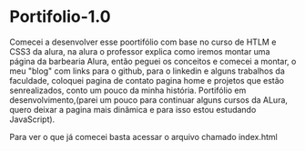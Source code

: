 # Portifolio-1.0

Comecei a desenvolver esse poortifólio com base no curso de HTLM e CSS3 da alura, na alura o professor 
explica como iremos montar uma página da barbearia Alura, então peguei os conceitos e comecei a montar,
o meu "blog" com links para o github, para o linkedin e alguns trabalhos da faculdade, coloquei pagina de contato
pagina home e projetos que estão senrealizados, conto um pouco da minha história.
Portifólio em desenvolvimento,(parei um pouco para continuar alguns cursos da ALura, quero deixar a pagina
mais dinâmica e para isso estou estudando JavaScript).

Para ver o que já comecei basta acessar o arquivo chamado index.html

